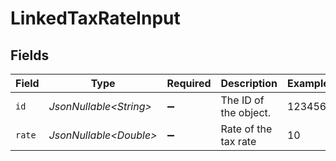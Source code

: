 # LinkedTaxRateInput


## Fields

| Field                   | Type                    | Required                | Description             | Example                 |
| ----------------------- | ----------------------- | ----------------------- | ----------------------- | ----------------------- |
| `id`                    | *JsonNullable\<String>* | :heavy_minus_sign:      | The ID of the object.   | 123456                  |
| `rate`                  | *JsonNullable\<Double>* | :heavy_minus_sign:      | Rate of the tax rate    | 10                      |